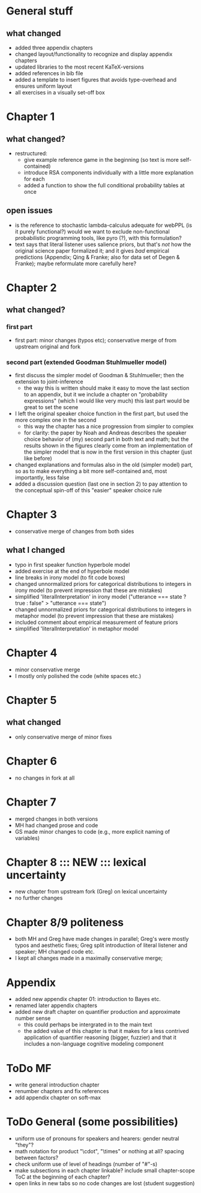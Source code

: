 # General stuff

## what changed

- added three appendix chapters
- changed layout/functionality to recognize and display appendix chapters
- updated libraries to the most recent KaTeX-versions
- added references in bib file
- added a template to insert figures that avoids type-overhead and ensures uniform layout
- all exercises in a visually set-off box


# Chapter 1

## what changed?

- restructured:
	- give example reference game in the beginning (so text is more self-contained)
	- introduce RSA components individually with a little more explanation for each
	- added a function to show the full conditional probability tables at once

## open issues

- is the reference to stochastic lambda-calculus adequate for webPPL (is it purely
  functional?) would we want to exclude non-functional probabilistic programming tools, like
  pyro (?), with this formulation?
- text says that literal listener uses salience priors, but that's *not* how the original
  science paper formalized it; and it gives *bad* empirical predictions (Appendix; Qing &
  Franke; also for data set of Degen & Franke); maybe reformulate more carefully here?

# Chapter 2

## what changed?

### first part

- first part: minor changes (typos etc); conservative merge of from upstream original and fork

### second part (extended Goodman Stuhlmueller model)

- first discuss the simpler model of Goodman & Stuhlmueller; then the extension to
  joint-inference
  - the way this is written should make it easy to move the last section to an appendix, but it
    we include a chapter on "probability expressions" (which I would like very much) this last
    part would be great to set the scene
- I left the original speaker choice function in the first part, but used the more complex one
  in the second
    - this way the chapter has a nice progression from simpler to complex
    - for clarity: the paper by Noah and Andreas describes the speaker choice behavior of (my)
      second part in both text and math; but the results shown in the figures clearly come from
      an implementation of the simpler model that is now in the first version in this chapter
      (just like before)
- changed explanations and formulas also in the old (simpler model) part, so as to make
  everything a bit more self-contained and, most importantly, less false 
- added a discussion question (last one in section 2) to pay attention to the conceptual
  spin-off of this "easier" speaker choice rule 

# Chapter 3

- conservative merge of changes from both sides

## what I changed

- typo in first speaker function hyperbole model
- added exercise at the end of hyperbole model
- line breaks in irony model (to fit code boxes)
- changed unnormalized priors for categorical distributions to integers
  in irony model (to prevent impression that these are mistakes)
- simplified 'literalInterpretation' in irony model
  ("utterance === state ? true : false" > "utterance === state")
- changed unnormalized priors for categorical distributions to integers
  in metaphor model (to prevent impression that these are mistakes)
- included comment about empirical measurement of feature priors
- simplified 'literalInterpretation' in metaphor model

# Chapter 4

- minor conservative merge
- I mostly only polished the code (white spaces etc.)

# Chapter 5

## what changed

- only conservative merge of minor fixes

# Chapter 6

- no changes in fork at all

# Chapter 7

- merged changes in both versions
- MH had changed prose and code
- GS made minor changes to code (e.g., more explicit naming of variables)

# Chapter 8 ::: NEW ::: lexical uncertainty

- new chapter from upstream fork (Greg) on lexical uncertainty
- no further changes

# Chapter 8/9 politeness

- both MH and Greg have made changes in parallel; Greg's were mostly typos and aesthetic fixes;
  Greg split introduction of literal listener and speaker;
  MH changed code etc.
- I kept all changes made in a maximally conservative merge;

# Appendix

- added new appendix chapter 01: introduction to Bayes etc.
- renamed later appendix chapters
- added new draft chapter on quantifier production and approximate number sense
   - this could perhaps be intergrated in to the main text
   - the added value of this chapter is that it makes for a less contrived application of
     quantifier reasoning (bigger, fuzzier) and that it includes a non-language cognitive
     modeling component

# ToDo MF

- write general introduction chapter
- renumber chapters and fix references
- add appendix chapter on soft-max

# ToDo General (some possibilities)

- uniform use of pronouns for speakers and hearers: gender neutral "they"?
- math notation for product "\cdot", "\times" or nothing at all? spacing between factors?
- check uniform use of level of headings (number of "#"-s)
- make subsections in each chapter linkable? include small chapter-scope ToC at the beginning
  of each chapter?
- open links in new tabs so no code changes are lost (student suggestion)
  

